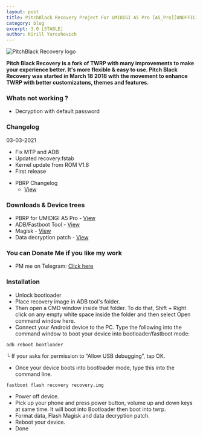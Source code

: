 ```yaml
---
layout: post
title: PitchBlack Recovery Project For UMIDIGI A5 Pro [A5_Pro][UNOFFICIAL]
category: blog
excerpt: 3.0 [STABLE]
author: Kirill Yaroshevich
---
```


![PitchBlack Recovery logo]()

**Pitch Black Recovery is a fork of TWRP with many improvements to make your experience better. It's more flexible & easy to use. Pitch Black Recovery was started in March 18 2018 with the movement to enhance TWRP with better customizatons, themes and features.**

### Whats not working ?
* Decryption with default password

### Changelog
03-03-2021
- Fix MTP and ADB
- Updated recovery.fstab
- Kernel update from ROM V1.8
- First release

* PBRP Changelog
  * [View](https://t.me/UMIDIGIA5Pro)

### Downloads & Device trees
* PBRP for UMIDIGI A5 Pro - [View](https://sourceforge.net/projects/umidigi-mt6763-dev/files/PBRP/)
* ADB/Fastboot Tool - [View](https://dl.google.com/android/repository/platform-tools-latest-windows.zip)
* Magisk - [View](https://github.com/topjohnwu/Magisk/releases)
* Data decryption patch - [View](https://androidfilehost.com/?fid=6006931924117935374)

### You can Donate Me if you like my work
* PM me on Telegram: [Click here](https://web.telegram.org/#/im?p=@Hadenix)

### Installation
* Unlock bootloader
* Place recovery image in ADB tool's folder.
* Then open a CMD window inside that folder. To do that, Shift + Right click on any empty white space inside the folder and then select Open command window here.
* Connect your Android device to the PC. Type the following into the command window to boot your device into bootloader/fastboot mode:
```
adb reboot bootloader
```
└ If your asks for permission to “Allow USB debugging”, tap OK.
* Once your device boots into bootloader mode, type this into the command line.
```
fastboot flash recovery recovery.img
```
* Power off device.
* Pick up your phone and press power button, volume up and down keys at same time. It will boot into Bootloader then boot into twrp.
* Format data, Flash Magisk and data decryption patch.
* Reboot your device.
* Done
